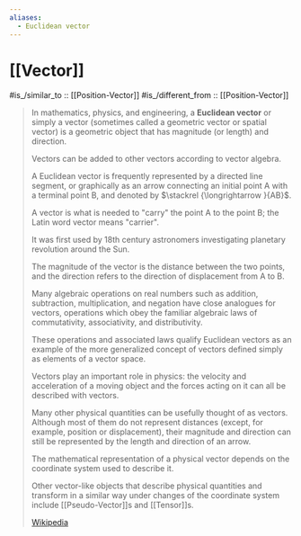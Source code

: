 ```yaml
---
aliases:
  - Euclidean vector
---
```


# [[Vector]] 

#is_/similar_to :: [[Position-Vector]] 
#is_/different_from :: [[Position-Vector]] 
 

> In mathematics, physics, and engineering, 
> a **Euclidean vector** or simply a vector 
> (sometimes called a geometric vector or spatial vector) 
> is a geometric object that has 
> magnitude (or length) and direction. 
> 
> Vectors can be added to other vectors 
> according to vector algebra. 
> 
> A Euclidean vector is frequently represented 
> by a directed line segment, or graphically as an arrow 
> connecting an initial point A with a terminal point B, 
> and denoted by $\stackrel {\longrightarrow }{AB}$.
>
> A vector is what is needed to "carry" the point A to the point B; 
> the Latin word vector means "carrier". 
> 
> It was first used by 18th century astronomers 
> investigating planetary revolution around the Sun. 
> 
> The magnitude of the vector 
> is the distance between the two points, 
> and the direction refers to the direction 
> of displacement from A to B. 
> 
> Many algebraic operations on real numbers such as 
> addition, subtraction, multiplication, and negation 
> have close analogues for vectors, 
> operations which obey the familiar algebraic laws of 
> commutativity, associativity, and distributivity. 
> 
> These operations and associated laws qualify Euclidean vectors 
> as an example of the more generalized concept of vectors 
> defined simply as elements of a vector space.
>
> Vectors play an important role in physics: 
> the velocity and acceleration of a moving object 
> and the forces acting on it can all be described with vectors. 
> 
> Many other physical quantities can be usefully thought of as vectors. Although most of them do not represent distances 
> (except, for example, position or displacement), 
> their magnitude and direction can still be represented 
> by the length and direction of an arrow. 
> 
> The mathematical representation of a physical vector 
> depends on the coordinate system used to describe it. 
> 
> Other vector-like objects that describe physical quantities 
> and transform in a similar way under changes of the coordinate system 
> include [[Pseudo-Vector]]s and [[Tensor]]s.
>
> [Wikipedia](https://en.wikipedia.org/wiki/Euclidean%20vector)



